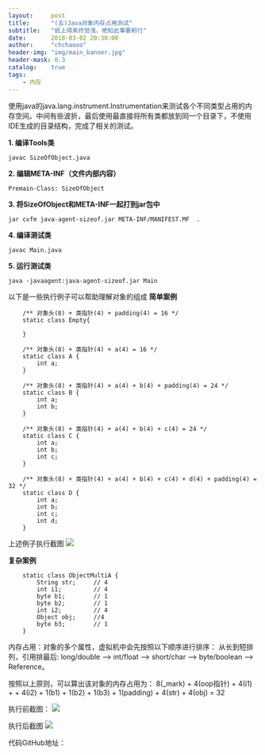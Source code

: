```yaml
---
layout:     post
title:      "(五)Java对象内存占用测试"
subtitle:   "纸上得来终觉浅，绝知此事要躬行"
date:       2018-03-02 20:30:00
author:     "chchaooo"
header-img: "img/main_banner.jpg"
header-mask: 0.3
catalog:    true
tags:
    - 内存
---
```


使用java的java.lang.instrument.Instrumentation来测试各个不同类型占用的内存空间。中间有些波折，最后使用最直接将所有类都放到同一个目录下，不使用IDE生成的目录结构，完成了相关的测试。

**1. 编译Tools类**

```
javac SizeOfObject.java
```

**2. 编辑META-INF（文件内部内容）**

```
Premain-Class: SizeOfObject
```
**3. 将SizeOfObject和META-INF一起打到jar包中**

```
jar cvfm java-agent-sizeof.jar META-INF/MANIFEST.MF  .
```
**4. 编译测试类**

```
javac Main.java
```
**5. 运行测试类**

```
java -javaagent:java-agent-sizeof.jar Main
```

以下是一些执行例子可以帮助理解对象的组成
**简单案例**

```
    /** 对象头(8) + 类指针(4) + padding(4) = 16 */
    static class Empty{
        
    }
    
    /** 对象头(8) + 类指针(4) + a(4) = 16 */
    static class A {
        int a;
    }
    
    /** 对象头(8) + 类指针(4) + a(4) + b(4) + padding(4) = 24 */
    static class B {
        int a;
        int b;
    }
    
    /** 对象头(8) + 类指针(4) + a(4) + b(4) + c(4) = 24 */
    static class C {
        int a;
        int b;
        int c;
    }
    
    /** 对象头(8) + 类指针(4) + a(4) + b(4) + c(4) + d(4) + padding(4) = 32 */
    static class D {
        int a;
        int b;
        int c;
        int d;
    }
```
上述例子执行截图
![](https://cl.ly/471M1k1c360j/Image%202018-03-02%20at%203.56.57%20%E4%B8%8B%E5%8D%88.png)

**复杂案例**

```
    static class ObjectMultiA {
        String str;     // 4
        int i1;         // 4
        byte b1;        // 1
        byte b2;        // 1
        int i2;         // 4
        Object obj;     //4
        byte b3;        // 1
    }
```
内存占用：对象的多个属性，虚拟机中会先按照以下顺序进行排序：
从长到短排列，引用排最后:  long/double --> int/float -->  short/char --> byte/boolean --> Reference。

按照以上原则，可以算出该对象的内存占用为：
8(_mark) + 4(oop指针) + 4(i1) + + 4(i2) + 1(b1) + 1(b2) + 1(b3) + 1(padding) +  4(str) + 4(obj) = 32


执行前截图：
![](https://cl.ly/0S1P3X1r2y44/Image%202018-03-02%20at%203.40.11%20%E4%B8%8B%E5%8D%88.png)

执行后截图
![](https://cl.ly/0P0m0v3i3x1n/Image%202018-03-02%20at%203.48.04%20%E4%B8%8B%E5%8D%88.png)

代码GitHub地址：



